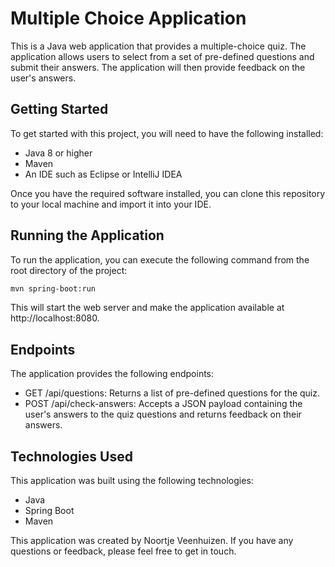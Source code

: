 # Multiple Choice Application
This is a Java web application that provides a multiple-choice quiz. The application allows users to select from a set of pre-defined questions and submit their answers. The application will then provide feedback on the user's answers.

## Getting Started
To get started with this project, you will need to have the following installed:

- Java 8 or higher
- Maven
- An IDE such as Eclipse or IntelliJ IDEA

Once you have the required software installed, you can clone this repository to your local machine and import it into your IDE.

## Running the Application
To run the application, you can execute the following command from the root directory of the project:


```bash
mvn spring-boot:run
```
This will start the web server and make the application available at http://localhost:8080.

## Endpoints
The application provides the following endpoints:

- GET /api/questions: Returns a list of pre-defined questions for the quiz.
- POST /api/check-answers: Accepts a JSON payload containing the user's answers to the quiz questions and returns feedback on their answers.

## Technologies Used
This application was built using the following technologies:

- Java
- Spring Boot
- Maven


This application was created by Noortje Veenhuizen. If you have any questions or feedback, please feel free to get in touch.




